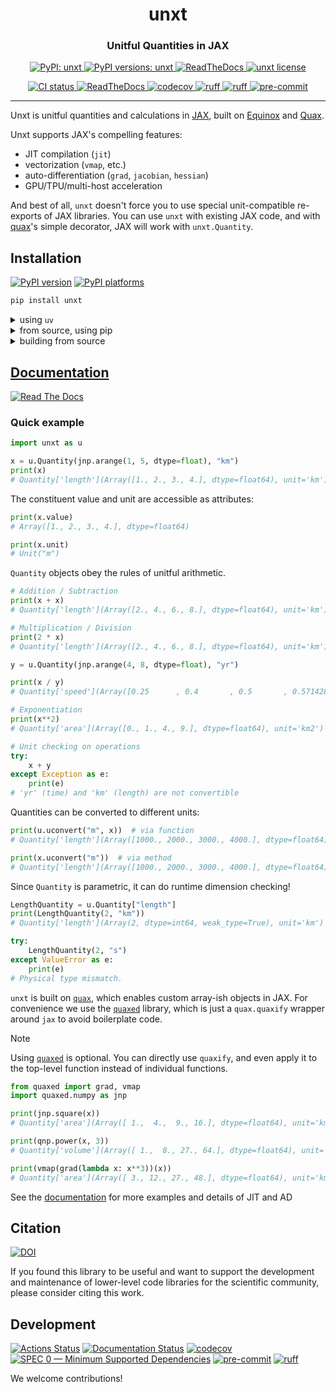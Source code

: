 <h1 align='center'> unxt </h1>
<h3 align="center">Unitful Quantities in JAX</h3>

<p align="center">
    <a href="https://pypi.org/project/unxt/"> <img alt="PyPI: unxt" src="https://img.shields.io/pypi/v/unxt?style=flat" /> </a>
    <a href="https://pypi.org/project/unxt/"> <img alt="PyPI versions: unxt" src="https://img.shields.io/pypi/pyversions/unxt" /> </a>
    <a href="https://unxt.readthedocs.io/en/"> <img alt="ReadTheDocs" src="https://img.shields.io/badge/read_docs-here-orange" /> </a>
    <a href="https://pypi.org/project/unxt/"> <img alt="unxt license" src="https://img.shields.io/github/license/GalacticDynamics/unxt" /> </a>
</p>
<p align="center">
    <a href="https://github.com/GalacticDynamics/unxt/actions"> <img alt="CI status" src="https://github.com/GalacticDynamics/unxt/actions/workflows/ci.yml/badge.svg?branch=main" /> </a>
    <a href="https://unxt.readthedocs.io/en/"> <img alt="ReadTheDocs" src="https://readthedocs.org/projects/unxt/badge/?version=latest" /> </a>
    <a href="https://codecov.io/gh/GalacticDynamics/unxt"> <img alt="codecov" src="https://codecov.io/gh/GalacticDynamics/unxt/graph/badge.svg" /> </a>
    <a href="https://scientific-python.org/specs/spec-0000/"> <img alt="ruff" src="https://img.shields.io/badge/SPEC-0-green?labelColor=%23004811&color=%235CA038" /> </a>
    <a href="https://docs.astral.sh/ruff/"> <img alt="ruff" src="https://img.shields.io/endpoint?url=https://raw.githubusercontent.com/charliermarsh/ruff/main/assets/badge/v2.json" /> </a>
    <a href="https://pre-commit.com"> <img alt="pre-commit" src="https://img.shields.io/badge/pre--commit-enabled-brightgreen?logo=pre-commit" /> </a>
</p>

---

Unxt is unitful quantities and calculations in [JAX][jax], built on
[Equinox][equinox] and [Quax][quax].

Unxt supports JAX's compelling features:

- JIT compilation (`jit`)
- vectorization (`vmap`, etc.)
- auto-differentiation (`grad`, `jacobian`, `hessian`)
- GPU/TPU/multi-host acceleration

And best of all, `unxt` doesn't force you to use special unit-compatible
re-exports of JAX libraries. You can use `unxt` with existing JAX code, and with
[quax][quax]'s simple decorator, JAX will work with `unxt.Quantity`.

## Installation

[![PyPI version][pypi-version]][pypi-link]
[![PyPI platforms][pypi-platforms]][pypi-link]

```bash
pip install unxt
```

<details>
  <summary>using <code>uv</code></summary>

```bash
uv add unxt
```

</details>
<details>
  <summary>from source, using pip</summary>

```bash
pip install git+https://https://github.com/GalacticDynamics/unxt.git
```

</details>
<details>
  <summary>building from source</summary>

```bash
cd /path/to/parent
git clone https://https://github.com/GalacticDynamics/unxt.git
cd unxt
pip install -e .  # editable mode
```

</details>

## [Documentation][rtd-link]

[![Read The Docs](https://img.shields.io/badge/read_docs-here-orange)](https://unxt.readthedocs.io/en/)

### Quick example

```python
import unxt as u

x = u.Quantity(jnp.arange(1, 5, dtype=float), "km")
print(x)
# Quantity['length'](Array([1., 2., 3., 4.], dtype=float64), unit='km')
```

The constituent value and unit are accessible as attributes:

```python
print(x.value)
# Array([1., 2., 3., 4.], dtype=float64)

print(x.unit)
# Unit("m")
```

`Quantity` objects obey the rules of unitful arithmetic.

```python
# Addition / Subtraction
print(x + x)
# Quantity['length'](Array([2., 4., 6., 8.], dtype=float64), unit='km')

# Multiplication / Division
print(2 * x)
# Quantity['length'](Array([2., 4., 6., 8.], dtype=float64), unit='km')

y = u.Quantity(jnp.arange(4, 8, dtype=float), "yr")

print(x / y)
# Quantity['speed'](Array([0.25      , 0.4       , 0.5       , 0.57142857], dtype=float64), unit='km / yr')

# Exponentiation
print(x**2)
# Quantity['area'](Array([0., 1., 4., 9.], dtype=float64), unit='km2')

# Unit checking on operations
try:
    x + y
except Exception as e:
    print(e)
# 'yr' (time) and 'km' (length) are not convertible
```

Quantities can be converted to different units:

```python
print(u.uconvert("m", x))  # via function
# Quantity['length'](Array([1000., 2000., 3000., 4000.], dtype=float64), unit='m')

print(x.uconvert("m"))  # via method
# Quantity['length'](Array([1000., 2000., 3000., 4000.], dtype=float64), unit='m')
```

Since `Quantity` is parametric, it can do runtime dimension checking!

```python
LengthQuantity = u.Quantity["length"]
print(LengthQuantity(2, "km"))
# Quantity['length'](Array(2, dtype=int64, weak_type=True), unit='km')

try:
    LengthQuantity(2, "s")
except ValueError as e:
    print(e)
# Physical type mismatch.
```

`unxt` is built on [`quax`][quax], which enables custom array-ish objects in
JAX. For convenience we use the [`quaxed`][quaxed] library, which is just a
`quax.quaxify` wrapper around `jax` to avoid boilerplate code.

> [!NOTE]
>
> Using [`quaxed`][quaxed] is optional. You can directly use `quaxify`, and even
> apply it to the top-level function instead of individual functions.

```python
from quaxed import grad, vmap
import quaxed.numpy as jnp

print(jnp.square(x))
# Quantity['area'](Array([ 1.,  4.,  9., 16.], dtype=float64), unit='km2')

print(qnp.power(x, 3))
# Quantity['volume'](Array([ 1.,  8., 27., 64.], dtype=float64), unit='km3')

print(vmap(grad(lambda x: x**3))(x))
# Quantity['area'](Array([ 3., 12., 27., 48.], dtype=float64), unit='km2')
```

See the [documentation][rtd-link] for more examples and details of JIT and AD

## Citation

[![DOI][zenodo-badge]][zenodo-link]

If you found this library to be useful and want to support the development and
maintenance of lower-level code libraries for the scientific community, please
consider citing this work.

## Development

[![Actions Status][actions-badge]][actions-link]
[![Documentation Status][rtd-badge]][rtd-link]
[![codecov][codecov-badge]][codecov-link]
[![SPEC 0 — Minimum Supported Dependencies][spec0-badge]][spec0-link]
[![pre-commit][pre-commit-badge]][pre-commit-link]
[![ruff][ruff-badge]][ruff-link]

We welcome contributions!

<!-- prettier-ignore-start -->
[equinox]: https://docs.kidger.site/equinox/
[jax]: https://jax.readthedocs.io/en/latest/
[quax]: https://github.com/patrick-kidger/quax
[quaxed]: https://github.com/GalacticDynamics/quaxed

[actions-badge]:            https://github.com/GalacticDynamics/unxt/actions/workflows/ci.yml/badge.svg?branch=main
[actions-link]:             https://github.com/GalacticDynamics/unxt/actions
[codecov-badge]:            https://codecov.io/gh/GalacticDynamics/unxt/graph/badge.svg
[codecov-link]:             https://codecov.io/gh/GalacticDynamics/unxt
[pre-commit-badge]:         https://img.shields.io/badge/pre--commit-enabled-brightgreen?logo=pre-commit
[pre-commit-link]:          https://pre-commit.com
[pypi-link]:                https://pypi.org/project/unxt/
[pypi-platforms]:           https://img.shields.io/pypi/pyversions/unxt
[pypi-version]:             https://img.shields.io/pypi/v/unxt
[rtd-badge]:                https://readthedocs.org/projects/unxt/badge/?version=latest
[rtd-link]:                 https://unxt.readthedocs.io/en/
[ruff-badge]:               https://img.shields.io/endpoint?url=https://raw.githubusercontent.com/charliermarsh/ruff/main/assets/badge/v2.json
[ruff-link]:                https://docs.astral.sh/ruff/
[spec0-badge]:              https://img.shields.io/badge/SPEC-0-green?labelColor=%23004811&color=%235CA038
[spec0-link]:               https://scientific-python.org/specs/spec-0000/
[zenodo-badge]:             https://zenodo.org/badge/734877295.svg
[zenodo-link]:              https://zenodo.org/doi/10.5281/zenodo.10850455

<!-- prettier-ignore-end -->
